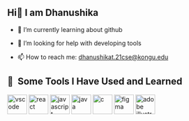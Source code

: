 ## Hi👋 I am Dhanushika

<!--
**DhanushikaTamilselvan/DhanushikaTamilselvan** is a ✨ _special_ ✨ repository because its `README.md` (this file) appears on your GitHub profile.

Here are some ideas to get you started:
-->
<!-- - 🔭 I’m currently working on ... -->
- 🌱 I’m currently learning about github
<!-- - 👯 I’m looking to collaborate on ... -->
- 🤔 I’m looking for help with developing tools
<!-- - 💬 Ask me about ... -->
- 📫 How to reach me: dhanushikat.21cse@kongu.edu
<!-- - 😄 Pronouns: ...
- ⚡ Fun fact: ... -->

<h2> 🚀 &nbsp;Some Tools I Have Used and Learned</h2>
<p align="left">
<img src="https://cdn.jsdelivr.net/gh/devicons/devicon/icons/vscode/vscode-original.svg" alt="vscode" width="45" height="45"/>
  
<img src="https://encrypted-tbn0.gstatic.com/images?q=tbn:ANd9GcQ2pTPvE8eqkfPQ6K_r_a36Vd4ANnyrsDdPvQ&s" alt="react" width="45" height="45"/>

<img src="https://w7.pngwing.com/pngs/634/455/png-transparent-javascript-computer-icons-java-script-angle-text-logo-thumbnail.png" alt="javascript" width="45" height="45"/>

<img src="https://encrypted-tbn0.gstatic.com/images?q=tbn:ANd9GcT-c2vMm49zHnqF3Xeg4eNA22HGuu_lcY9wqw&s" alt="java" width="45" height="45"/>

<img src="https://encrypted-tbn0.gstatic.com/images?q=tbn:ANd9GcTxLP8oG9Kulcif8S4XwLl0iCNYMPxtOIgsKA&s" alt="c" width="45" height="45"/>

<img src="https://encrypted-tbn0.gstatic.com/images?q=tbn:ANd9GcTD4Ka6PV3J-Ur7dXYUQ29oWFpjoram-Gc3CA&s" alt="figma" width="45" height="45"/>

<img src="https://encrypted-tbn0.gstatic.com/images?q=tbn:ANd9GcTpaqu0C-uPHkMDFACgsJvqT2cLeUH0xRQsCA&s" alt="adobe illustrator" width="45" height="45"/>
</p>
